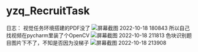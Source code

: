 # yzq_RecruitTask
日志：
视觉任务环境搭建的PDF没了
![屏幕截图 2022-10-18 180843](https://user-images.githubusercontent.com/114917907/196439760-13ca101a-3ef1-40a1-a170-59dafa254d46.png)
所以自己找视频在pycharm里装了个OpenCV
![屏幕截图 2022-10-18 211813](https://user-images.githubusercontent.com/114917907/196440695-7697bc55-e6e6-48f9-a524-c0543a07ea68.png)
色块识别题目图片下不了，不知是否因为没梯子
![屏幕截图 2022-10-18 213908](https://user-images.githubusercontent.com/114917907/196446088-3347ac4f-6e93-46d6-9336-b4261b5e92f1.png)



